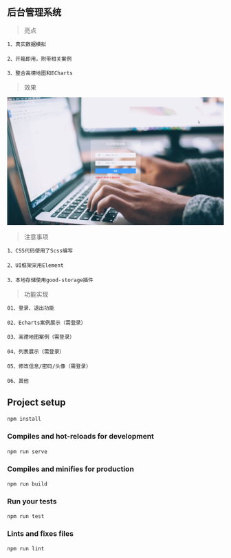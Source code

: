## 后台管理系统

> 亮点

``` bash
1、真实数据模拟

2、开箱即用，附带相关案例

3、整合高德地图和ECharts
```

> 效果

![最终效果](/demo/demo.gif)

> 注意事项

``` bash
1、CSS代码使用了Scss编写

2、UI框架采用Element

3、本地存储使用good-storage插件
```

> 功能实现

``` bash
01、登录、退出功能

02、Echarts案例展示（需登录）

03、高德地图案例（需登录）

04、列表展示（需登录）

05、修改信息/密码/头像（需登录）

06、其他
```

## Project setup
```
npm install
```

### Compiles and hot-reloads for development
```
npm run serve
```

### Compiles and minifies for production
```
npm run build
```

### Run your tests
```
npm run test
```

### Lints and fixes files
```
npm run lint
```
